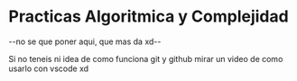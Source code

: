 # Practicas Algoritmica y Complejidad

--no se que poner aqui, que mas da xd--

Si no teneis ni idea de como funciona git y github mirar un video de como usarlo con vscode xd

